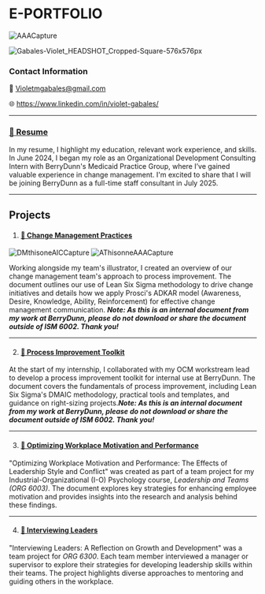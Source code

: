 


# E-PORTFOLIO
![AAACapture](https://github.com/user-attachments/assets/372dbcfc-6a40-4f18-8156-52420e49c0a7)

![Gabales-Violet_HEADSHOT_Cropped-Square-576x576px](https://github.com/user-attachments/assets/99d68a76-e46d-4212-b0fe-e14b6b66da23)


### Contact Information
💌 Violetmgabales@gmail.com

🌐 https://www.linkedin.com/in/violet-gabales/
***
### [📄 Resume](https://github.com/VioletGabales/Portfolio/blob/main/Violet's%20Resume.pdf) 


In my resume, I highlight my education, relevant work experience, and skills. In June 2024, I began my role as an Organizational Development Consulting Intern with BerryDunn's Medicaid Practice Group, where I’ve gained valuable experience in change management. I'm excited to share that I will be joining BerryDunn as a full-time staff consultant in July 2025.
***
## Projects
1. #### [📄 Change Management Practices](https://github.com/VioletGabales/Portfolio/blob/main/DMAIC%20%26%20ADKAR%20Basics%20Handout%20V2.%209.9.24%20(1).pdf)
![DMthisoneAICCapture](https://github.com/user-attachments/assets/bd513bb8-f156-4419-84a5-68243b5087e2) ![AThisonneAAACapture](https://github.com/user-attachments/assets/a3df5caf-9d20-49ae-a322-970b568afe6a)







Working alongside my team's illustrator, I created an overview of our change management team's approach to process improvement. The document outlines our use of Lean Six Sigma methodology to drive change initiatives and details how we apply Prosci's ADKAR model (Awareness, Desire, Knowledge, Ability, Reinforcement) for effective change management communication. ***Note: As this is an internal document from my work at BerryDunn, please do not download or share the document outside of ISM 6002. Thank you!***
***
2. #### [📄 Process Improvement Toolkit](https://github.com/VioletGabales/Portfolio/blob/main/Process%20Improvement%20Toolkit.pdf)


At the start of my internship, I collaborated with my OCM workstream lead to develop a process improvement toolkit for internal use at BerryDunn. The document covers the fundamentals of process improvement, including Lean Six Sigma's DMAIC methodology, practical tools and templates, and guidance on right-sizing projects.***Note: As this is an internal document from my work at BerryDunn, please do not download or share the document outside of ISM 6002. Thank you!***
***
3. #### [📄 Optimizing Workplace Motivation and Performance](https://github.com/VioletGabales/Portfolio/blob/main/Optimizing%20Workplace%20Performance-The%20Effects%20of%20Leadership%20Style%20and%20Conflict.pdf)

"Optimizing Workplace Motivation and Performance: The Effects of Leadership Style and Conflict" was created as part of a team project for my Industrial-Organizational (I-O) Psychology course, *Leadership and Teams (ORG 6003)*. The document explores key strategies for enhancing employee motivation and provides insights into the research and analysis behind these findings. 
***
4. #### [📄 Interviewing Leaders](https://github.com/VioletGabales/Portfolio/blob/main/Interviewing%20Leaders-A%20Reflection%20on%20Growth%20and%20Development.docx)

"Interviewing Leaders: A Reflection on Growth and Development" was a team project for *ORG 6300*. Each team member interviewed a manager or supervisor to explore their strategies for developing leadership skills within their teams. The project highlights diverse approaches to mentoring and guiding others in the workplace.
